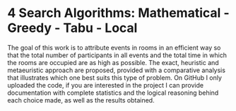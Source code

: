 # 4 Search Algorithms: Mathematical - Greedy - Tabu - Local

The goal of this work is to attribute events in rooms in an efficient way so that the total number of participants in all events and the total time in which the rooms are occupied are as high as possible. The exact, heuristic and metaeuristic approach are proposed, provided with a comparative analysis that illustrates which one best suits this type of problem.
On GitHub I only uploaded the code, if you are interested in the project I can provide documentation with complete statistics and the logical reasoning behind each choice made, as well as the results obtained.
